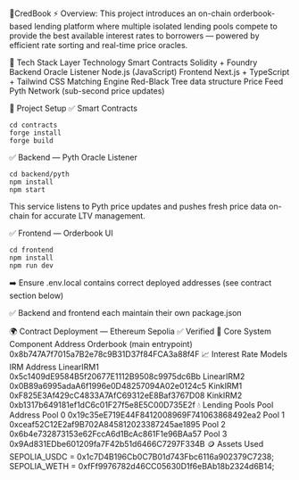 📌CredBook
⚡ Overview:
This project introduces an on-chain orderbook-based lending platform where multiple isolated lending pools compete to provide the best available interest rates to borrowers — powered by efficient rate sorting and real-time price oracles.

🧱 Tech Stack
Layer	Technology
Smart Contracts	Solidity + Foundry
Backend Oracle Listener	Node.js (JavaScript)
Frontend	Next.js + TypeScript + Tailwind CSS
Matching Engine	Red-Black Tree data structure
Price Feed	Pyth Network (sub-second price updates)

🚀 Project Setup
✅ Smart Contracts
```
cd contracts
forge install
forge build
```

✅ Backend — Pyth Oracle Listener
```
cd backend/pyth
npm install
npm start
```

This service listens to Pyth price updates and pushes fresh price data on-chain for accurate LTV management.

✅ Frontend — Orderbook UI

```
cd frontend
npm install
npm run dev
```

➡️ Ensure .env.local contains correct deployed addresses (see contract section below)

✅ Backend and frontend each maintain their own package.json

🌍 Contract Deployment — Ethereum Sepolia ✅ Verified
🧩 Core System
Component	Address
Orderbook (main entrypoint)	0x8b747A7f7015a7B2e78c9B31D37f84FCA3a88f4F
📈 Interest Rate Models
IRM	Address
LinearIRM1	0x5c1409dE9584B5f20677E1112B9508c9975dc6Bb
LinearIRM2	0x0B89a6995adaA6f1996e0D48257094A02e0124c5
KinkIRM1	0xF825E3Af429cC4833A7AfC69312eE8Baf3767D08
KinkIRM2	0xb1317b649181ef1dC6c01F27f5e8E5C00D735E2f
💧 Lending Pools
Pool	Address
Pool 0	0x19c35eE719E44F8412008969F741063868492ea2
Pool 1	0xceaf52C12E2af9B702A845812023387245ae1895
Pool 2	0x6b4e732873153e62FccA6d1BcAc861F1e96BAa57
Pool 3	0x9Ad831EDbe601209fa7F42b51d6466C7297F334B
🪙 Assets Used
SEPOLIA_USDC = 0x1c7D4B196Cb0C7B01d743Fbc6116a902379C7238;
SEPOLIA_WETH = 0xfFf9976782d46CC05630D1f6eBAb18b2324d6B14;

